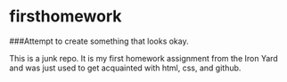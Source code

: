 firsthomework
=============

###Attempt to create something that looks okay.

This is a junk repo. It is my first homework assignment from the Iron Yard and was just used to get acquainted with html, css, and github.
